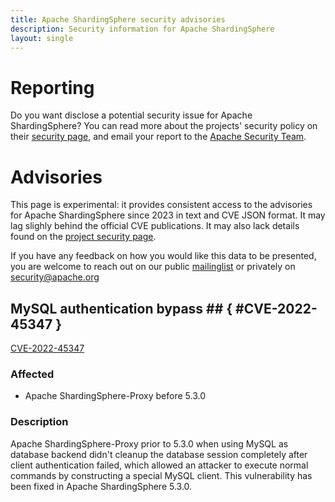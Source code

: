 ```yaml
---
title: Apache ShardingSphere security advisories
description: Security information for Apache ShardingSphere
layout: single
---
```


# Reporting

Do you want disclose a potential security issue for Apache ShardingSphere? You can read more about the projects' security policy on their [security page](https://shardingsphere.apache.org/community/en/security/), and email your report to the  [Apache Security Team](mailto:security@apache.org).

# Advisories

This page is experimental: it provides consistent access to the advisories for Apache ShardingSphere since 2023 in text and CVE JSON format. It may lag slighly behind the official CVE publications. It may also lack details found on the [project security page](https://shardingsphere.apache.org/community/en/security/).

If you have any feedback on how you would like this data to be presented, you are welcome to reach out on our public [mailinglist](/mailinglist) or privately on [security@apache.org](mailto:security@apache.org)

## MySQL authentication bypass ## { #CVE-2022-45347 }

[CVE-2022-45347](./CVE-2022-45347.cve.json)

### Affected

* Apache ShardingSphere-Proxy before 5.3.0


### Description

Apache ShardingSphere-Proxy prior to 5.3.0 when using MySQL as database backend didn't cleanup the database session completely after client authentication failed, which allowed an attacker to execute normal commands by constructing a special MySQL client. This vulnerability has been fixed in Apache ShardingSphere 5.3.0.